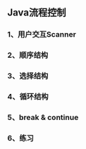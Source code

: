 ## Java流程控制

### 1、用户交互Scanner

### 2、顺序结构

### 3、选择结构

### 4、循环结构

### 5、break & continue

### 6、练习